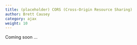 ```yaml
---
title: (placeholder) CORS (Cross-Origin Resource Sharing)
author: Brett Causey
category: ajax
weight: 10
---
```


Coming soon ...